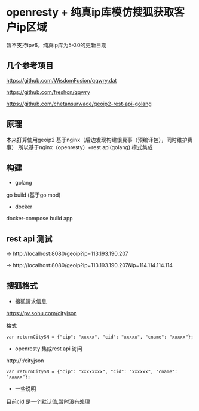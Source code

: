 
# openresty + 纯真ip库模仿搜狐获取客户ip区域

暂不支持ipv6，纯真ip库为5-30的更新日期

## 几个参考项目

https://github.com/WisdomFusion/qqwry.dat

https://github.com/freshcn/qqwry

https://github.com/chetansurwade/geoip2-rest-api-golang

## 原理

本来打算使用geoip2 基于nginx（后边发现构建很费事（预编译包），同时维护费事）
所以基于nginx（openresty）+rest api(golang) 模式集成

## 构建

* golang 

go build (基于go mod)

* docker

docker-compose build app


## rest api 测试

->  http://localhost:8080/geoip?ip=113.193.190.207

->  http://localhost:8080/geoip?ip=113.193.190.207&ip=114.114.114.114


## 搜狐格式

* 搜狐请求信息

https://pv.sohu.com/cityjson

格式

```code
var returnCitySN = {"cip": "xxxxx", "cid": "xxxxx", "cname": "xxxxx"};
```

* openresty 集成rest api 访问

http://<ip>:<port>/cityjson


```code
var returnCitySN = {"cip": "xxxxxxxx", "cid": "xxxxxx", "cname": "xxxxx"};

```

* 一些说明

目前cid 是一个默认值,暂时没有处理